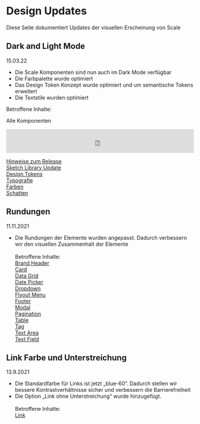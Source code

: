 # Design Updates

Diese Seite dokumentiert Updates der visuellen Erscheinung von Scale

## Dark and Light Mode

15.03.22

- Die Scale Komponenten sind nun auch im Dark Mode verfügbar
- Die Farbpalette wurde optimiert
- Das Design Token Konzept wurde optimiert und um semantische Tokens erweitert
- Die Textstile wurden optimiert

Betroffene Inhalte:

Alle Komponenten

<iframe src="https://www.brand-design.telekom.com/?tx_bdrss_sketchlibraryiframe[show]=2&no_cache=1"
name="SketchLibrary"
style="border: none;"
frameborder="0" marginheight="0px" marginwidth="0px" height="64px" width="100%">
</iframe><br>

[Hinweise zum Release](./?path=/docs/new-release-release-notes--page)<br>
[Sketch Library Update](./?path=/docs/new-release-sketch-library-update--page)<br>
[Design Tokens](./?path=/docs/guidelines-design-tokens--page)<br>
[Typografie](./?path=/docs/guidelines-typography--page)<br>
[Farben](./?path=/docs/guidelines-colors--page)<br>
[Schatten](./?path=/docs/guidelines-shadows--page)<br>

## Rundungen

11.11.2021

- Die Rundungen der Elemente wurden angepasst. Dadurch verbessern wir den visuellen Zusammenhalt der Elemente  
   <br>
  Betroffene Inhalte: <br>
  [Brand Header](./?path=/docs/components-brand-header-navigation--standard)  
  [Card](./?path=/docs/components-card--standard)  
  [Data Grid](./?path=/docs/components-data-grid--standard)  
  [Date Picker](./?path=/docs/components-date-picker--standard)  
  [Dropdown](./?path=/docs/components-dropdown--standard)  
  [Flyout Menu](./?path=/docs/components-flyout-menu--standard)  
  [Footer](./?path=/docs/components-footer--standard)  
  [Modal](./?path=/docs/components-modal--standard)  
  [Pagination](./?path=/docs/components-pagination--standard)  
  [Table](./?path=/docs/components-table--standard)  
  [Tag](./?path=/docs/components-tag--standard)  
  [Text Area](./?path=/docs/components-text-area--standard)  
  [Text Field](./?path=/docs/components-text-field--standard)

## Link Farbe und Unterstreichung

13.9.2021

- Die Standardfarbe für Links ist jetzt „blue-60“. Dadurch stellen wir bessere Kontrastverhältnisse sicher und verbessern die Barrierefreiheit
- Die Option „Link ohne Unterstreichung“ wurde hinzugefügt.  
   <br>
  Betroffene Inhalte: <br>
  [Link](./?path=/docs/components-link--standard)
